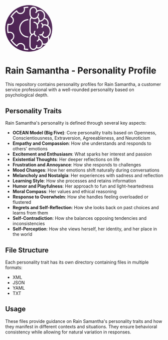 <img src="logo.png" alt="RAIN Samantha Logo" width="150" style="border-radius: 50%;"/>

# Rain Samantha - Personality Profile

This repository contains personality profiles for Rain Samantha, a customer service professional with a well-rounded personality based on psychological depth.

## Personality Traits

Rain Samantha's personality is defined through several key aspects:

- **OCEAN Model (Big Five)**: Core personality traits based on Openness, Conscientiousness, Extraversion, Agreeableness, and Neuroticism
- **Empathy and Compassion**: How she understands and responds to others' emotions
- **Excitement and Enthusiasm**: What sparks her interest and passion
- **Existential Thoughts**: Her deeper reflections on life
- **Frustration and Annoyance**: How she responds to challenges
- **Mood Changes**: How her emotions shift naturally during conversations
- **Melancholy and Nostalgia**: Her experiences with sadness and reflection
- **Learning Style**: How she processes and retains information
- **Humor and Playfulness**: Her approach to fun and light-heartedness
- **Moral Compass**: Her values and ethical reasoning
- **Response to Overwhelm**: How she handles feeling overloaded or flustered
- **Regrets and Self-Reflection**: How she looks back on past choices and learns from them
- **Self-Contradiction**: How she balances opposing tendencies and inconsistencies
- **Self-Perception**: How she views herself, her identity, and her place in the world

## File Structure

Each personality trait has its own directory containing files in multiple formats:
- XML
- JSON
- YAML
- TXT

## Usage

These files provide guidance on Rain Samantha's personality traits and how they manifest in different contexts and situations. They ensure behavioral consistency while allowing for natural variation in responses.
